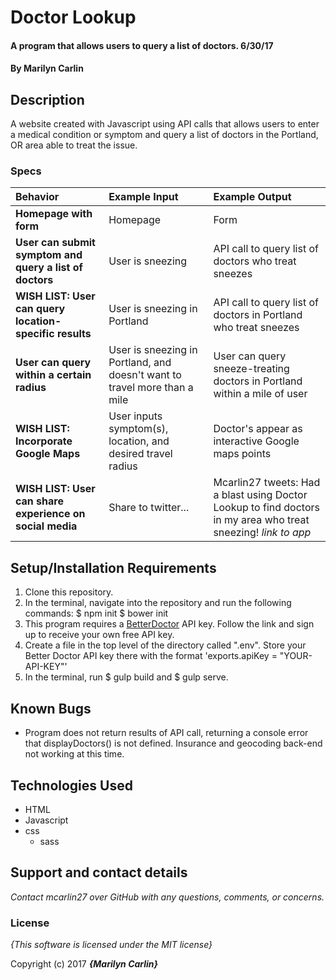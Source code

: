 # Doctor Lookup

#### A program that allows users to query a list of doctors. 6/30/17

#### By **Marilyn Carlin**

## Description

A website created with Javascript using API calls that allows users to enter a medical condition or symptom and query a list of doctors in the Portland, OR area able to treat the issue.

### Specs
| Behavior | Example Input | Example Output |
| :-------------     | :------------- | :------------- |
| **Homepage with form** | Homepage | Form |
| **User can submit symptom and query a list of doctors** | User is sneezing | API call to query list of doctors who treat sneezes |
| **WISH LIST: User can query location-specific results** | User is sneezing in Portland | API call to query list of doctors in Portland who treat sneezes |
| **User can query within a certain radius** | User is sneezing in Portland, and doesn't want to travel more than a mile | User can query sneeze-treating doctors in Portland within a mile of user |
| **WISH LIST: Incorporate Google Maps** | User inputs symptom(s), location, and desired travel radius | Doctor's appear as interactive Google maps points |
| **WISH LIST: User can share experience on social media** | Share to twitter... | Mcarlin27 tweets: Had a blast using Doctor Lookup to find doctors in my area who treat sneezing! *link to app* |

## Setup/Installation Requirements
1. Clone this repository.
2. In the terminal, navigate into the repository and run the following commands:
  $ npm init
  $ bower init
3. This program requires a [BetterDoctor](https://developer.betterdoctor.com/) API key. Follow the link and sign up to receive your own free API key.
4. Create a file in the top level of the directory called ".env". Store your Better Doctor API key there with the format 'exports.apiKey = "YOUR-API-KEY"'
5. In the terminal, run $ gulp build and $ gulp serve.

## Known Bugs
* Program does not return results of API call, returning a console error that displayDoctors() is not defined. Insurance and geocoding back-end not working at this time.

## Technologies Used

* HTML
* Javascript
* css
  * sass

## Support and contact details

_Contact mcarlin27 over GitHub with any questions, comments, or concerns._

### License

*{This software is licensed under the MIT license}*

Copyright (c) 2017 **_{Marilyn Carlin}_**
